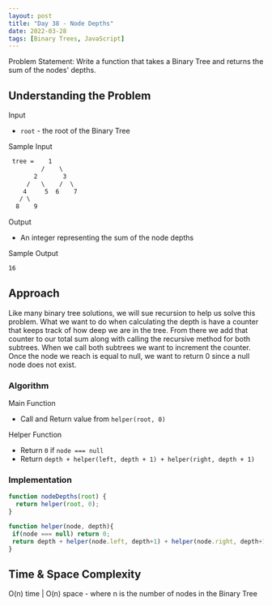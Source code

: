 ```yaml
---
layout: post
title: "Day 38 - Node Depths"
date: 2022-03-28
tags: [Binary Trees, JavaScript]
---
```


Problem Statement: Write a function that takes a Binary Tree and returns the sum of the nodes' depths.

## Understanding the Problem

Input

* `root` - the root of the Binary Tree

Sample Input

```markdown
 tree =    1
         /    \
       2       3
     /   \    /  \
    4     5  6    7
   / \   
  8    9 

```

Output

* An integer representing the sum of the node depths

Sample Output

```markdown
16
```

## Approach

Like many binary tree solutions, we will sue recursion to help us solve this problem. What we want to do when calculating the depth is have a counter that keeps track of how deep we are in the tree. From there we add that counter to our total sum along with calling the recursive method for both subtrees. When we call both subtrees we want to increment the counter. Once the node we reach is equal to null, we want to return 0 since a null node does not exist.

### Algorithm

Main Function

* Call and Return value from `helper(root, 0)`

Helper Function

* Return `0` if `node === null`
* Return `depth + helper(left, depth + 1) + helper(right, depth + 1)`

### Implementation

```js
function nodeDepths(root) {
  return helper(root, 0);
}

function helper(node, depth){
 if(node === null) return 0;
 return depth + helper(node.left, depth+1) + helper(node.right, depth+1);
}

```

## Time & Space Complexity

O(n) time | O(n) space - where n is the number of nodes in the Binary Tree
